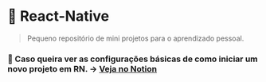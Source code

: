 # :iphone: React-Native

> Pequeno repositório de mini projetos para o aprendizado pessoal.

### :hammer: Caso queira ver as configurações básicas de como iniciar um novo projeto em RN. -> [Veja no Notion](https://www.notion.so/React-Native-019ec4d5a5cc4432972b26e8b588b57a)

